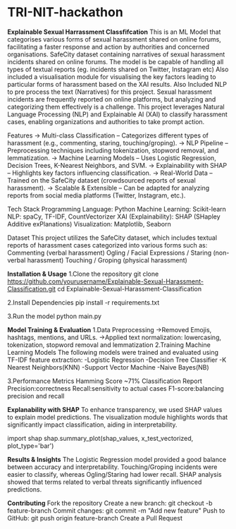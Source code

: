 # TRI-NIT-hackathon
**Explainable Sexual Harrassment Classfifcation**
This is an ML Model that categorises various forms of sexual harassment shared on online forums, facilitating a faster response and action by authorities and concerned organisations. SafeCity dataset containing narratives of sexual harassment incidents shared on online forums. The model is be capable of handling all types of textual reports (eg. incidents shared on Twitter, Instagram etc) Also included a visualisation module for visualising the key factors leading to particular forms of harassment based on the XAI results. Also Included NLP to pre process the text (Narratives) for this project. Sexual harassment incidents are frequently reported on online platforms, but analyzing and categorizing them effectively is a challenge. This project leverages Natural Language Processing (NLP) and Explainable AI (XAI) to classify harassment cases, enabling organizations and authorities to take prompt action.

Features 
-> Multi-class Classification – Categorizes different types of harassment (e.g., commenting, staring, touching/groping).
-> NLP Pipeline – Preprocessing techniques including tokenization, stopword removal, and lemmatization.
-> Machine Learning Models – Uses Logistic Regression, Decision Trees, K-Nearest Neighbors, and SVM.
-> Explainability with SHAP – Highlights key factors influencing classification.
-> Real-World Data – Trained on the SafeCity dataset (crowdsourced reports of sexual harassment).
-> Scalable & Extensible – Can be adapted for analyzing reports from social media platforms (Twitter, Instagram, etc.).

Tech Stack
Programming Language: Python 
Machine Learning: Scikit-learn
NLP: spaCy, TF-IDF, CountVectorizer
XAI (Explainability): SHAP (SHapley Additive exPlanations)
Visualization: Matplotlib, Seaborn

Dataset
This project utilizes the SafeCity dataset, which includes textual reports of harassment cases categorized into various forms such as:
Commenting (verbal harassment)
Ogling / Facial Expressions / Staring (non-verbal harassment)
Touching / Groping (physical harassment)

**Installation & Usage**
1.Clone the repository
git clone https://github.com/yourusername/Explainable-Sexual-Harassment-Classification.git
cd Explainable-Sexual-Harassment-Classification

2.Install Dependencies
pip install -r requirements.txt

3.Run the model
python main.py

**Model Training & Evaluation**
1.Data Preprocessing
->Removed Emojis, hashtags, mentions, and URLs.
->Applied text normalization: lowercasing, tokenization, stopword removal and lemmatization
2.Training Machine Learning Models
The following models were trained and evaluated using TF-IDF feature extraction:
-Logistic Regression
-Decision Tree Classifier
-K Nearest Neighbors(KNN)
-Support Vector Machine
-Naive Bayes(NB)

3.Performance Metrics
Hamming Score  ~71%
Classification Report
Precision:correctness
Recall:sensitivity to actual cases
F1-score:balancing precision and recall

**Explanability with SHAP**
To enhance transparency, we used SHAP values to explain model predictions. The visualization module highlights words that significantly impact classification, aiding in interpretability.

import shap
shap.summary_plot(shap_values, x_test_vectorized, plot_type='bar')

**Results & Insights**
The Logistic Regression model provided a good balance between accuracy and interpretability.
Touching/Groping incidents were easier to classify, whereas Ogling/Staring had lower recall.
SHAP analysis showed that terms related to verbal threats significantly influenced predictions.

**Contributing**
Fork the repository
Create a new branch: git checkout -b feature-branch
Commit changes: git commit -m "Add new feature"
Push to GitHub: git push origin feature-branch
Create a Pull Request
